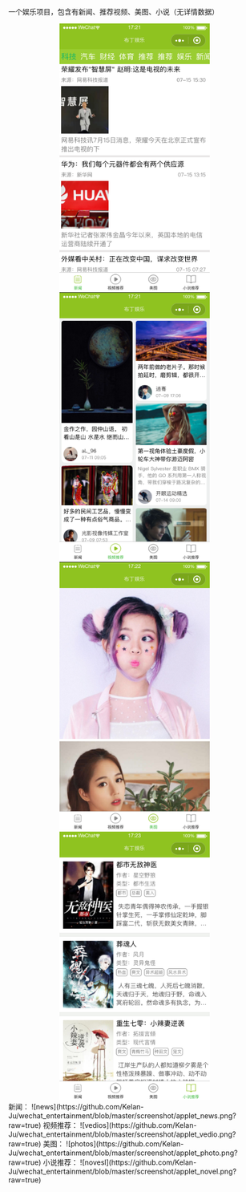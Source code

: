 一个娱乐项目，包含有新闻、推荐视频、美图、小说（无详情数据）
<center class="third">
    <img src="https://github.com/Kelan-Ju/wechat_entertainment/blob/master/screenshot/applet_news.png?raw=true" width="300"/><img src="https://github.com/Kelan-Ju/wechat_entertainment/blob/master/screenshot/applet_vedio.png?raw=true" width="300"/><img src="https://github.com/Kelan-Ju/wechat_entertainment/blob/master/screenshot/applet_photo.png?raw=true" width="300"/><img src="https://github.com/Kelan-Ju/wechat_entertainment/blob/master/screenshot/applet_novel.png?raw=true" width="300"/>
</center>
新闻：
![news](https://github.com/Kelan-Ju/wechat_entertainment/blob/master/screenshot/applet_news.png?raw=true)
视频推荐：
![vedios](https://github.com/Kelan-Ju/wechat_entertainment/blob/master/screenshot/applet_vedio.png?raw=true)
美图：
![photos](https://github.com/Kelan-Ju/wechat_entertainment/blob/master/screenshot/applet_photo.png?raw=true)
小说推荐：
![novesl](https://github.com/Kelan-Ju/wechat_entertainment/blob/master/screenshot/applet_novel.png?raw=true)
